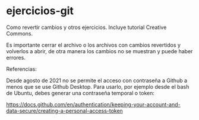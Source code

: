 # ejercicios-git
 Como revertir cambios y otros ejercicios. Incluye tutorial Creative Commons.

Es importante cerrar el archivo o los archivos con cambios revertidos y volverlos
a abrir, de otra manera los cambios no se muestran y puede haber errores.

Referencias:

Desde agosto de 2021 no se permite el acceso con contraseña a Github a menos que
se use Github Desktop. Para usarlo, por ejemplo desde el bash de Ubuntu,
debes generar una contraseña temporal o token:

https://docs.github.com/en/authentication/keeping-your-account-and-data-secure/creating-a-personal-access-token
